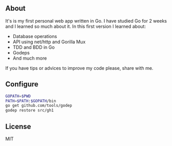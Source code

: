 ## About

It's is my first personal web app written in Go. I have studied Go for 2 weeks and I learned so much about it.
In this first version I learned about:

* Database operations
* API using net/http and Gorilla Mux
* TDD and BDD in Go
* Godeps
* And much more

If you have tips or advices to improve my code please, share with me.

## Configure

```sh
GOPATH=$PWD
PATH=$PATH:$GOPATH/bin
go get github.com/tools/godep
godep restore src/gh1
```

## License

MIT